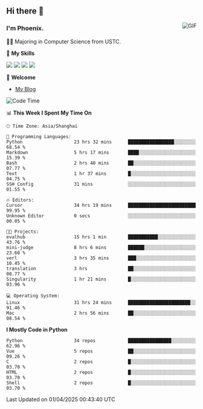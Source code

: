 ## Hi there 👋
<img align="right" alt="GIF" src="https://raw.githubusercontent.com/JoeyBling/JoeyBling/master/pic/pusheencode.gif" />

### I'm Phoenix.

👨‍🎓 Majoring in Computer Science from USTC.

🌟 **My Skills**

![](https://img.shields.io/badge/-Python-3e74a2?style=flat-square&logo=Python&logoColor=fff)
![](https://img.shields.io/badge/-C++-9f62a5?style=flat&logo=cplusplus&logoColor=white)
![](https://img.shields.io/badge/-Linux-185886?style=flat-square&logo=Linux&logoColor=fff)
![](https://img.shields.io/badge/-Rust-ff4136?style=flat-square&logo=Rust&logoColor=fff)

💬 **Welcome**

- [My Blog](https://ysy-phoenix.github.io/)

<!--START_SECTION:waka-->
![Code Time](http://img.shields.io/badge/Code%20Time-1%2C340%20hrs%2042%20mins-blue)

📊 **This Week I Spent My Time On** 

```text
🕑︎ Time Zone: Asia/Shanghai

💬 Programming Languages: 
Python                   23 hrs 32 mins      █████████████████░░░░░░░░   68.54 % 
Markdown                 5 hrs 17 mins       ████░░░░░░░░░░░░░░░░░░░░░   15.39 % 
Bash                     2 hrs 40 mins       ██░░░░░░░░░░░░░░░░░░░░░░░   07.77 % 
Text                     1 hr 37 mins        █░░░░░░░░░░░░░░░░░░░░░░░░   04.75 % 
SSH Config               31 mins             ░░░░░░░░░░░░░░░░░░░░░░░░░   01.55 % 

🔥 Editors: 
Cursor                   34 hrs 19 mins      █████████████████████████   99.95 % 
Unknown Editor           0 secs              ░░░░░░░░░░░░░░░░░░░░░░░░░   00.05 % 

🐱‍💻 Projects: 
evalhub                  15 hrs 1 min        ███████████░░░░░░░░░░░░░░   43.76 % 
mini-judge               8 hrs 6 mins        ██████░░░░░░░░░░░░░░░░░░░   23.60 % 
verl                     3 hrs 35 mins       ███░░░░░░░░░░░░░░░░░░░░░░   10.45 % 
translation              3 hrs               ██░░░░░░░░░░░░░░░░░░░░░░░   08.77 % 
Singularity              1 hr 21 mins        █░░░░░░░░░░░░░░░░░░░░░░░░   03.96 % 

💻 Operating System: 
Linux                    31 hrs 24 mins      ███████████████████████░░   91.46 % 
Mac                      2 hrs 56 mins       ██░░░░░░░░░░░░░░░░░░░░░░░   08.54 % 
```

**I Mostly Code in Python** 

```text
Python                   34 repos            ████████████████░░░░░░░░░   62.96 % 
Vue                      5 repos             ██░░░░░░░░░░░░░░░░░░░░░░░   09.26 % 
C                        2 repos             █░░░░░░░░░░░░░░░░░░░░░░░░   03.70 % 
HTML                     2 repos             █░░░░░░░░░░░░░░░░░░░░░░░░   03.70 % 
Shell                    2 repos             █░░░░░░░░░░░░░░░░░░░░░░░░   03.70 % 
```




 Last Updated on 01/04/2025 00:43:40 UTC
<!--END_SECTION:waka-->

<!--
**ysy-phoenix/ysy-phoenix** is a ✨ _special_ ✨ repository because its `README.md` (this file) appears on your GitHub profile.

Here are some ideas to get you started:

- 🔭 I’m currently working on ...
- 🌱 I’m currently learning ...
- 👯 I’m looking to collaborate on ...
- 🤔 I’m looking for help with ...
- 💬 Ask me about ...
- 📫 How to reach me: ...
- 😄 Pronouns: ...
- ⚡ Fun fact: ...
-->
